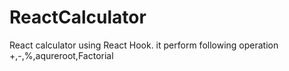# ReactCalculator
React calculator using React Hook. it perform following operation +,-,%,aqureroot,Factorial 
